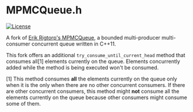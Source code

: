 # MPMCQueue.h

[![License](https://img.shields.io/badge/license-MIT-blue.svg)](https://raw.githubusercontent.com/rigtorp/MPMCQueue/master/LICENSE)

A fork of [Erik Rigtorp's MPMCQueue](https://github.com/rigtorp/MPMCQueue), a bounded multi-producer multi-consumer concurrent queue written in C++11.

This fork offers an additional `try_consume_until_current_head` method that consumes all[1] elements currently on the queue. Elements concurrently added while the method is being executed won't be consumed.

[1] This method consumes **all** the elements currently on the queue only when it is the only when there are no other concurrent consumers. If there are other concurrent consumers, this method might **not** consume all the elements currently on the queue because other consumers might consume some of them.
